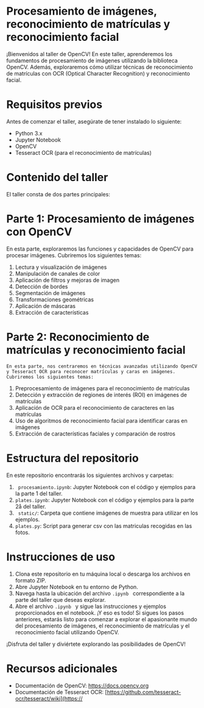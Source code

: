 # Procesamiento de imágenes, reconocimiento de matrículas y reconocimiento facial
¡Bienvenidos al taller de OpenCV! En este taller, aprenderemos los fundamentos de procesamiento de imágenes utilizando la biblioteca OpenCV. Además, exploraremos cómo utilizar técnicas de reconocimiento de matrículas con OCR (Optical Character Recognition) y reconocimiento facial.

 # Requisitos previos
Antes de comenzar el taller, asegúrate de tener instalado lo siguiente:

- Python 3.x
- Jupyter Notebook
- OpenCV
- Tesseract OCR (para el reconocimiento de matrículas)

 # Contenido del taller
El taller consta de dos partes principales:

 # Parte 1: Procesamiento de imágenes con OpenCV 

En esta parte, exploraremos las funciones y capacidades de OpenCV para procesar imágenes. Cubriremos los siguientes temas:

1.  Lectura y visualización de imágenes
2.  Manipulación de canales de color
3.  Aplicación de filtros y mejoras de imagen
4.  Detección de bordes
5.  Segmentación de imágenes
6.  Transformaciones geométricas
7.  Aplicación de máscaras
8.  Extracción de características
 # Parte 2: Reconocimiento de matrículas y reconocimiento facial
    En esta parte, nos centraremos en técnicas avanzadas utilizando OpenCV y Tesseract OCR para reconocer matrículas y caras en imágenes. Cubriremos los siguientes temas:

1. Preprocesamiento de imágenes para el reconocimiento de matrículas
2. Detección y extracción de regiones de interés (ROI) en imágenes de matrículas
3. Aplicación de OCR para el reconocimiento de caracteres en las matrículas
4. Uso de algoritmos de reconocimiento facial para identificar caras en imágenes
5. Extracción de características faciales y comparación de rostros
# Estructura del repositorio
En este repositorio encontrarás los siguientes archivos y carpetas:

1. ``` procesamiento.ipynb```: Jupyter Notebook con el código y ejemplos para la parte 1 del taller.
2. ```plates.ipynb```: Jupyter Notebook con el código y ejemplos para la parte 2å del taller.
3. ``` static/```: Carpeta que contiene imágenes de muestra para utilizar en los ejemplos.
4. ```plates.py```: Script para generar csv con las matriculas recogidas en las fotos.
# Instrucciones de uso
1. Clona este repositorio en tu máquina local o descarga los archivos en formato ZIP.
2. Abre Jupyter Notebook en tu entorno de Python.
3. Navega hasta la ubicación del archivo ```.ipynb ``` correspondiente a la parte del taller que deseas explorar.
4. Abre el archivo ```.ipynb ```  y sigue las instrucciones y ejemplos proporcionados en el notebook.
¡Y eso es todo! Si sigues los pasos anteriores, estarás listo para comenzar a explorar el apasionante mundo del procesamiento de imágenes, el reconocimiento de matrículas y el reconocimiento facial utilizando OpenCV.

¡Disfruta del taller y diviértete explorando las posibilidades de OpenCV!

# Recursos adicionales
* Documentación de OpenCV: https://docs.opencv.org
* Documentación de Tesseract OCR: [https://github.com/tesseract-ocr/tesseract/wiki](https://